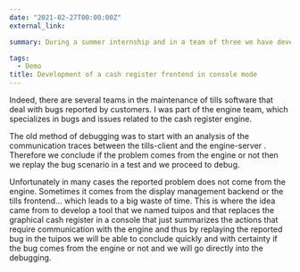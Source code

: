 ```yaml
---
date: "2021-02-27T00:00:00Z"
external_link: 

summary: During a summer internship and in a team of three we have developed the frontend of a cash register in console mode which is used to facilitate engine side debugging.

tags:
  - Demo
title: Development of a cash register frontend in console mode
---
```

Indeed, there are several teams in the maintenance of tills software that deal with bugs reported by customers. I was part of the engine team, which specializes in bugs and issues related to the cash register engine.

The old method of debugging was to start with an analysis of the communication traces between the tills-client and the engine-server . Therefore we conclude if the problem comes from the engine or not then we replay the bug scenario in a test and we proceed to debug.

Unfortunately in many cases the reported problem does not come from the engine. Sometimes it comes from the display management backend or the tills frontend... which leads to a big waste of time. This is where the idea came from to develop a tool that we named tuipos and that replaces the graphical cash register in a console that just summarizes the actions that require communication with the engine and thus by replaying the reported bug in the tuipos we will be able to conclude quickly and with certainty if the bug comes from the engine or not and we will go directly into the debugging.